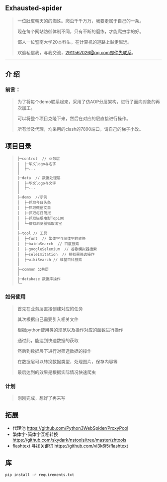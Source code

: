 ##  Exhausted-spider

> 一位肚皮朝天的的蜘蛛。爬虫千千万万，我要走属于自己的一条。
>
> 现在每个网站防御体制不同，只有不断的磨练，才能爬虫学的好。
>
> 鄙人一位暨南大学20本科生，在计算机的道路上越走越远。
>
> 欢迎私信我，与我交流，2911567026@qq.com邮件先联系。

***

##   介 绍

###  前言：

>  为了将每个demo联系起来，采用了仿AOP分层架构，进行了面向对象的再次加工。
>
> 可以将整个项目克隆下来，然后在对应的层直接进行操作。
>
> 所有涉及代理，均采用的clash的7890端口，请自己的梯子小改。

##  项目目录

>```
>├─control  // 业务层
>│  ├─华文logo与名字
>│  ├─...
>│
>├─data  // 数据处理层
>│  ├─华文logo与文字
>│  ├─...
>│
>├─demo  //示例
>│  ├─抓取今日头条
>│  ├─抓取微信文章
>│  ├─抓取每日简报
>│  ├─抓取猫眼电影Top100
>│  └─模拟浏览器抓取淘宝
>│
>├─tool // 工具
>│  ├─font  // 繁体字与简体字的转换
>│  ├─baiduSearch  // 百度搜索
>│  ├─googleSelenium  // 谷歌模拟器搜索
>│  ├─seleImitation  // 模拟器筛选操作
>│  ├─wikiSearch // 维基百科搜索
>│
>├─common 公共层
>│
>├─database 数据库操作
>└─
>```

###  如何使用

> 首先在业务层直接创建对应的任务
>
> 其次根据自己需要引入相关文件
>
> 根据python使用类的规范以及操作对应的函数进行操作
>
> 通过此，能达到快速数据的获取
>
> 然后到数据层下进行对筛选数据的操作
>
> 在数据层可以转换数据类型，处理图片，保存内容等
>
> 最后达到的效果是根据实际情况快速爬虫

###  计划

> 刚刚完成，想好了再来写

##  拓展

- 代理池 https://github.com/Python3WebSpider/ProxyPool
- 繁体字-简体字互相转换 https://github.com/skydark/nstools/tree/master/zhtools
- flashtext 寻找关键词 https://github.com/vi3k6i5/flashtext

##  库

```python
pip install -r requirements.txt
```



